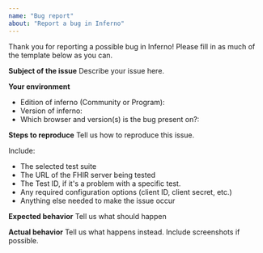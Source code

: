 ```yaml
---
name: "Bug report"
about: "Report a bug in Inferno"
---
```


Thank you for reporting a possible bug in Inferno! Please fill in as much of the template below as you can.

**Subject of the issue**
Describe your issue here.



**Your environment**
* Edition of inferno (Community or Program):
* Version of inferno:
* Which browser and version(s) is the bug present on?:


**Steps to reproduce**
Tell us how to reproduce this issue.

Include:

* The selected test suite
* The URL of the FHIR server being tested
* The Test ID, if it's a problem with a specific test.
* Any required configuration options (client ID, client secret, etc.)
* Anything else needed to make the issue occur


**Expected behavior**
Tell us what should happen



**Actual behavior**
Tell us what happens instead. Include screenshots if possible.
